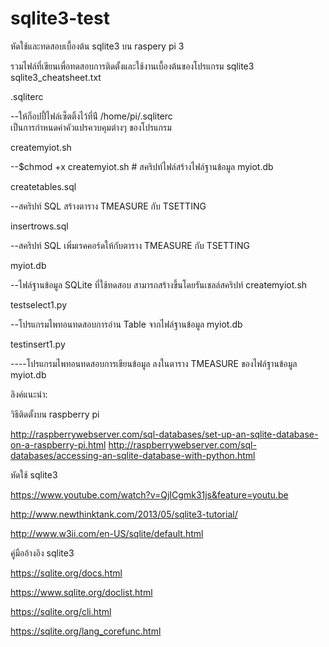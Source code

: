 # sqlite3-test
หัดใช้และทดสอบเบื้องต้น sqlite3 บน raspery pi 3

รวมไฟล์ที่เขียนเพื่อทดสอบการติดตั้งและใช้งานเบื้องต้นของโปรแกรม sqlite3
sqlite3_cheatsheet.txt

.sqliterc 

--ให้ก็อปปี้ไฟล์เซ็ตติ้งไว้ที่น่ี /home/pi/.sqliterc  
เป็นการกำหนดค่าคัวแปรควบคุมต่างๆ ของโปรแกรม 

createmyiot.sh 

--$chmod +x createmyiot.sh # สคริปท์ไฟล์สร้างไฟล์ฐานข้อมูล myiot.db  

createtables.sql 

--สคริปท์ SQL สร้างตาราง TMEASURE กับ TSETTING

insertrows.sql 

--สคริปท์ SQL เพิ่มเรคคอร์ดให้กับตาราง TMEASURE กับ TSETTING

myiot.db 

--ไฟล์ฐานข้อมูล SQLite ที่ใช้ทดสอบ สามารถสร้างขึ้นโดยรันเชลล์สคริปท์ createmyiot.sh

testselect1.py  

--โปรแกรมไพทอนทดสอบการอ่าน Table จากไฟล์ฐานข้อมูล myiot.db

testinsert1.py  

----โปรแกรมไพทอนทดสอบการเขียนข้อมูล ลงในตาราง TMEASURE ของไฟล์ฐานข้อมูล myiot.db




ลิงค์แนะนำ:

วิธีติดตั้งบน raspberry pi

http://raspberrywebserver.com/sql-databases/set-up-an-sqlite-database-on-a-raspberry-pi.html
http://raspberrywebserver.com/sql-databases/accessing-an-sqlite-database-with-python.html

หัดใช้ sqlite3

https://www.youtube.com/watch?v=QjICgmk31js&feature=youtu.be

http://www.newthinktank.com/2013/05/sqlite3-tutorial/

http://www.w3ii.com/en-US/sqlite/default.html

คู่มืออ้างอิง sqlite3

https://sqlite.org/docs.html

https://www.sqlite.org/doclist.html

https://sqlite.org/cli.html

https://sqlite.org/lang_corefunc.html



